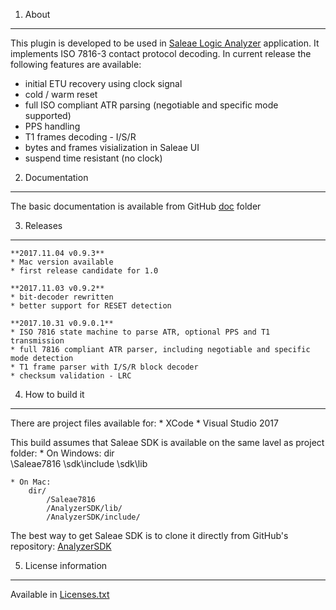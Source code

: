 1. About
---
This plugin is developed to be used in [Saleae Logic Analyzer](https://www.saleae.com/) application. It implements
ISO 7816-3 contact protocol decoding. In current release the following features are available:
* initial ETU recovery using clock signal
* cold / warm reset
* full ISO compliant ATR parsing (negotiable and specific mode supported)
* PPS handling
* T1 frames decoding - I/S/R
* bytes and frames visialization in Saleae UI
* suspend time resistant (no clock)

2. Documentation
---
The basic documentation is available from GitHub [doc](doc/) folder

3. Releases
---
	**2017.11.04 v0.9.3**
	* Mac version available
	* first release candidate for 1.0
	
	**2017.11.03 v0.9.2**
	* bit-decoder rewritten
	* better support for RESET detection

	**2017.10.31 v0.9.0.1**
	* ISO 7816 state machine to parse ATR, optional PPS and T1 transmission
	* full 7816 compliant ATR parser, including negotiable and specific mode detection
	* T1 frame parser with I/S/R block decoder
	* checksum validation - LRC
	
4. How to build it
---
There are project files available for:
	* XCode
	* Visual Studio 2017

This build assumes that Saleae SDK is available on the same lavel as project folder:
	* On Windows:
		dir\
			\Saleae7816
			\sdk\include
			\sdk\lib
			
	* On Mac:
		dir/
			/Saleae7816
			/AnalyzerSDK/lib/
			/AnalyzerSDK/include/
		
The best way to get Saleae SDK is to clone it directly from GitHub's repository: [AnalyzerSDK](https://github.com/saleae/AnalyzerSDK)

5. License information
---
Available in [Licenses.txt](Licenses.txt)

